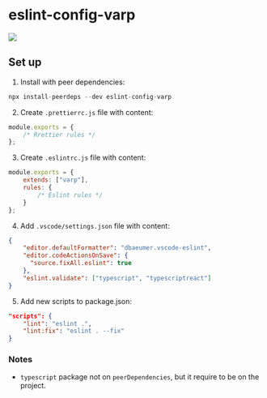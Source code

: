 # eslint-config-varp

<a href="https://www.npmjs.com/package/eslint-config-varp">
    <img src="https://nodei.co/npm/eslint-config-varp.png?mini=true">
</a>

## Set up

1. Install with peer dependencies:

```js
npx install-peerdeps --dev eslint-config-varp
```

2. Create `.prettierrc.js` file with content:

```js
module.exports = {
    /* Rrettier rules */
};

```

3. Create `.eslintrc.js` file with content:

```js
module.exports = {
    extends: ["varp"],
    rules: {
        /* Eslint rules */
    }
};
```

4. Add `.vscode/settings.json` file with content:
```json
{
    "editor.defaultFormatter": "dbaeumer.vscode-eslint",
    "editor.codeActionsOnSave": {
      "source.fixAll.eslint": true
    },
    "eslint.validate": ["typescript", "typescriptreact"]
}
```

5. Add new scripts to package.json:

```json
"scripts": {
    "lint": "eslint .",
    "lint:fix": "eslint . --fix"
}
```

### Notes

- `typescript` package not on `peerDependencies`, but it require to be on the project.

